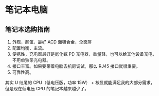 # 笔记本电脑

## 笔记本选购指南

1. 外观，颜值，最好 ACD 面铝合金，全面屏
2. 配置均衡、主流。
3. 便携性，充电器最好是氮化镓 PD 充电器，重量轻，也可以给其他设备充电，不用单独带充电器。
4. 接口丰富。如果要带着电脑去机房调试，那么 RJ45 接口就很重要。
5. 可靠性高。

其实 U 结尾的 CPU（低电压版，功率 15W） + 核显就能满足我的大部分需求，但是现在低电压 CPU 的笔记本越来越少了。
